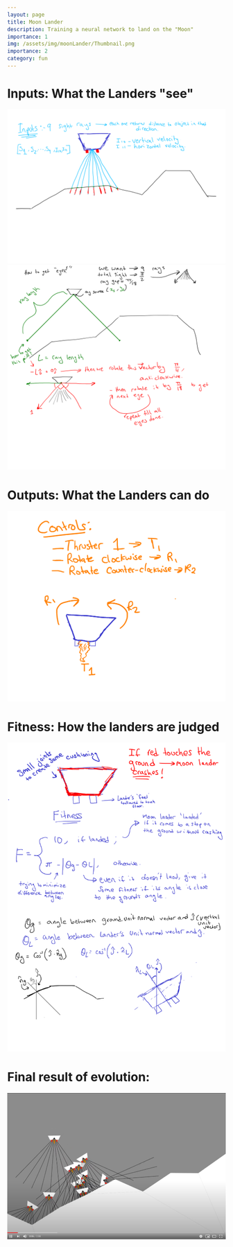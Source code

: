 ```yaml
---
layout: page
title: Moon Lander
description: Training a neural network to land on the "Moon"
importance: 1
img: /assets/img/moonLander/Thumbnail.png
importance: 2
category: fun
---
```


# Inputs: What the Landers "see"
<img src='/assets/img/moonLander/inputs.png' alt="inputs" width="800"/>
<img src='/assets/img/moonLander/eyes.png' alt="eyes" width="800"/>

# Outputs: What the Landers can do
<img src='/assets/img/moonLander/outputs.png' alt="outputs" width="800"/>

# Fitness: How the landers are judged
<img src='/assets/img/moonLander/plan.png' alt="plan" width="800"/>


# Final result of evolution:
[![LINK TO YOUTUBE](/assets/img/moonLander/Thumbnail.png)](https://youtu.be/3SiA-guboD0 "Moon Landers")